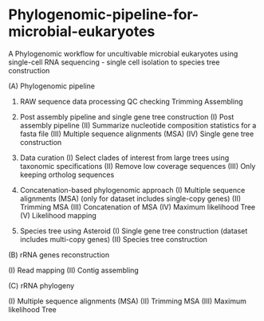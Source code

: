 # Phylogenomic-pipeline-for-microbial-eukaryotes

A Phylogenomic workflow for uncultivable microbial eukaryotes using single-cell RNA sequencing - single cell isolation to species tree construction

(A) Phylogenomic pipeline

1. RAW sequence data processing
QC checking
Trimming
Assembling


2. Post assembly pipeline and single gene tree construction
(I) Post assembly pipeline
(II) Summarize nucleotide composition statistics for a fasta file
(III) Multiple sequence alignments (MSA)
(IV) Single gene tree construction


3. Data curation
(I) Select clades of interest from large trees using taxonomic specifications
(II) Remove low coverage sequences
(III) Only keeping ortholog sequences


4. Concatenation-based phylogenomic approach
(I) Multiple sequence alignments (MSA) (only for dataset includes single-copy genes)
(II) Trimming MSA
(III) Concatenation of MSA
(IV) Maximum likelihood Tree
(V) Likelihood mapping


5. Species tree using Asteroid
(I) Single gene tree construction (dataset includes multi-copy genes)
(II) Species tree construction


(B) rRNA genes reconstruction

(I) Read mapping
(II) Contig assembling

(C) rRNA phylogeny

(I) Multiple sequence alignments (MSA)
(II) Trimming MSA
(III) Maximum likelihood Tree
